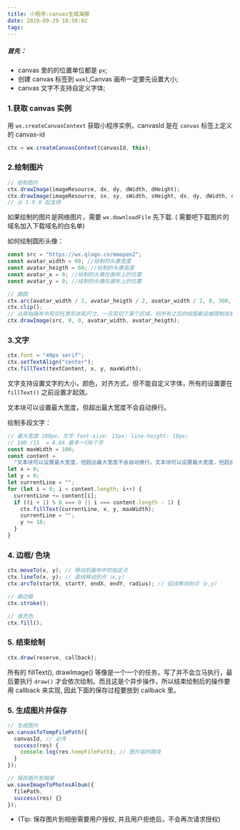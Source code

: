 ```yaml
---
title: 小程序:canvas生成海报
date: 2019-09-29 18:50:02
tags:
---
```


##### 首先：

- canvas 里的的位置单位都是 `px`;
- 创建 canvas 标签到 `wxml`,Canvas 画布一定要先设置大小;
- canvas 文字不支持自定义字体;

### 1.获取 canvas 实例

用 `wx.createCanvasContext` 获取小程序实例，canvasId 是在 `canvas` 标签上定义的 canvas-id

```js
ctx = wx.createCanvasContext(canvasId, this);
```

<!-- more -->

### 2.绘制图片

```js
// 绘制图片
ctx.drawImage(imageResource, dx, dy, dWidth, dHeight);
ctx.drawImage(imageResource, sx, sy, sWidth, sHeight, dx, dy, dWidth, dHeight);
// 从 1.9.0 起支持
```

如果绘制的图片是网络图片，需要 `wx.downloadFile` 先下载. ( 需要吧下载图片的域名加入下载域名的白名单)

如何绘制圆形头像：

```js
const src = "https://wx.qlogo.cn/mmopen2";
const avatar_width = 60; //绘制的头像宽度
const avatar_heigth = 60; //绘制的头像高度
const avatar_x = 0; //绘制的头像在画布上的位置
const avatar_y = 0; //绘制的头像在画布上的位置

// 画圆
ctx.arc(avatar_width / 2, avatar_heigth / 2, avatar_width / 2, 0, 360, false);
ctx.clip();
// 从原始画布中剪切任意形状和尺寸。一旦剪切了某个区域，则所有之后的绘图都会被限制在被剪切的区域内（不能访问画布上的其他区域）。可以在使用 clip 方法前通过使用 save 方法对当前画布区域进行保存，并在以后的任意时间通过restore方法对其进行恢复。
ctx.drawImage(src, 0, 0, avatar_width, avatar_heigth);
```

### 3.文字

```js
ctx.font = "40px serif";
ctx.setTextAlign("center");
ctx.fillText(textContent, x, y, maxWidth);
```

文字支持设置文字的大小，颜色，对齐方式，但不能自定义字体，所有的设置要在 `fillText()` 之前设置才起效。

文本块可以设置最大宽度，但超出最大宽度不会自动换行。

绘制多段文字：

```js
// 最大宽度 100px，文字 font-size: 15px; line-height: 18px;
// 100 /15  = 6.66 最多一行6个字
const maxWidth = 100;
const content =
  "文本块可以设置最大宽度，但超出最大宽度不会自动换行。文本块可以设置最大宽度，但超出最大宽度不会自动换行。";
let x = 0;
let y = 0;
let currentLine = "";
for (let i = 0; i < content.length; i++) {
  currentLine += content[i];
  if ((i + 1) % 6 === 0 || i === content.length - 1) {
    ctx.fillText(currentLine, x, y, maxWidth);
    currentLine = "";
    y += 18;
  }
}
```

### 4. 边框/ 色块

```js
ctx.moveTo(x, y); // 移动到画布中的指定点
ctx.lineTo(x, y); // 直线移动到点（x,y）
ctx.arcTo(startX, startY, endX, endY, radius); // 弧线移动到点（x,y）

// 画边框
ctx.stroke();

// 填充色
ctx.fill();
```

### 5. 结束绘制

```js
ctx.draw(reserve, callback);
```

所有的 fillText(), drawImage() 等像是一个一个的任务，写了并不会立马执行，最后要执行 `draw()` 才会依次绘制。而且这是个异步操作，所以结束绘制后的操作要用 callback 来实现, 因此下面的保存过程要放到 callback 里。

### 5. 生成图片并保存

```js
// 生成图片
wx.canvasToTempFilePath({
  canvasId, // 必传
  success(res) {
    console.log(res.tempFilePath); // 图片临时路径
  }
});

// 保存图片到相册
wx.saveImageToPhotosAlbum({
  filePath,
  success(res) {}
});
```

- (Tip: 保存图片到相册需要用户授权, 并且用户拒绝后，不会再次请求授权)
